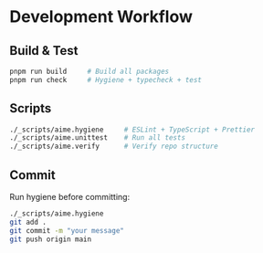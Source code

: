 # Development Workflow

## Build & Test
```bash
pnpm run build     # Build all packages
pnpm run check     # Hygiene + typecheck + test
```

## Scripts
```bash
./_scripts/aime.hygiene     # ESLint + TypeScript + Prettier
./_scripts/aime.unittest    # Run all tests
./_scripts/aime.verify      # Verify repo structure
```

## Commit
Run hygiene before committing:
```bash
./_scripts/aime.hygiene
git add .
git commit -m "your message"
git push origin main
```